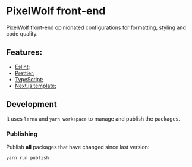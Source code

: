 # PixelWolf front-end

PixelWolf front-end opinionated configurations for formatting, styling and code quality.

## Features:

- [Eslint](https://github.com/PixelwolfHQ/front-end/tree/master/packages/eslint-config);
- [Prettier](https://github.com/PixelwolfHQ/front-end/tree/master/packages/prettier-config);
- [TypeScript](https://github.com/PixelwolfHQ/front-end/tree/master/packages/tsconfig);
- [Next.js template](https://github.com/PixelwolfHQ/front-end/tree/master/packages/next-template);

## Development

It uses `lerna` and `yarn workspace` to manage and publish the packages.

### Publishing

Publish **all** packages that have changed since last version:

`yarn run publish`
